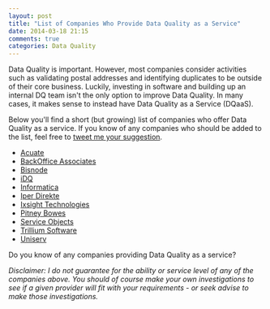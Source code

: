 ```yaml
---
layout: post
title: "List of Companies Who Provide Data Quality as a Service"
date: 2014-03-18 21:15
comments: true
categories: Data Quality
---
```


Data Quality is important. However, most companies consider activities such as validating postal addresses and identifying duplicates to be outside of their core business. Luckily, investing in software and building up an internal DQ team isn't the only option to improve Data Quality. In many cases, it makes sense to instead have Data Quality as a Service (DQaaS). 

Below you'll find a short (but growing) list of companies who offer Data Quality as a service. If you know of any companies who should be added to the list, feel free to [tweet me your suggestion](https://twitter.com/intent/tweet?source=webclient&text=%40ASvanevik+%23DQaaS).

- [Acuate](http://acuate.com/)
- [BackOffice Associates](http://www.boaweb.com/products/data-quality-as-a-service/)
- [Bisnode](http://www.bisnode.com/International/Products-Solutions/Verify-and-enhance/File-cleaningpreservation/International-Data-Quality--myDQ/)
- [iDQ](http://instantdq.com/)
- [Informatica](http://www.informaticacloud.com/cloud-dq)
- [Iper Direkte](http://iper.no/?lang=en)
- [Ixsight Technologies](http://ixsight.com/)
- [Pitney Bowes](http://www.pb.com/software/Data-Management-and-Quality/)
- [Service Objects](http://www.serviceobjects.com/)
- [Trillium Software](http://www.trilliumsoftware.com/home/technology/data-quality-solutions/service/)
- [Uniserv](http://www.uniserv.com/en/)

Do you know of any companies providing Data Quality as a service?

*Disclaimer: I do not guarantee for the ability or service level of any of the companies above. You should of course make your own investigations to see if a given provider will fit with your requirements - or seek advise to make those investigations.*